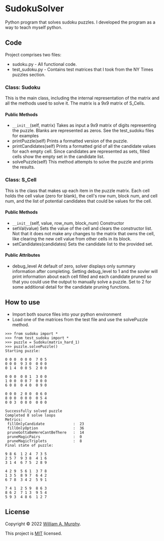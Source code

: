 # SudokuSolver
 Python program that solves sudoku puzzles.   I developed the program as a way to teach myself python.

## Code
 Project comprises two files:
 - sudoku.py - All functional code.
 - test_sudoku.py - Contains test matrices that I took from the NY Times puzzles section.

### Class: Sudoku
 This is the main class, including the internal representation of the matrix and all the methods used to solve it.  The matrix is a 9x9 matrix of S_Cells.

#### Public Methods

 - `__init__`(self, matrix)  Takes as input a 9x9 matrix of digits representing the puzzle.  Blanks are represented as zeros.  See the test_sudoku files for examples
 - printPuzzle(self)  Prints a formatted version of the puzzle.
 - printCandidates(self) Prints a formatted grid of all the candidate values for each empty cell.  Since candidates are represented as sets, filled cells show the empty set in the candidate list.
 - solvePuzzle(self)  This method attempts to solve the puzzle and prints the results.

 ### Class: S_Cell
  This is the class that makes up each item in the puzzle matrix.  Each cell holds the cell value (zero for blank), the cell's row num, block num, and cell num, and the list of potential candidates that could be values for the cell.

 #### Public Methods

  - `__init__`(self, value, row_num, block_num)  Constructor
  - setVal(value) Sets the value of the cell and clears the constructor list.  Not that it does not make any changes to the matrix that owns the cell, like clearing the new cell value from other cells in its block.
  - setCandidates(candidates)  Sets the candidate list to the provided set.


#### Public Attributes
 - debug_level  At default of zero, solver displays only summary information after completing.  Setting debug_level to 1 and the sovler will print information about each cell filled and each candidate pruned so that you could use the output to manually solve a puzzle.  Set to 2 for some additional detail for the candidate pruning functions.

## How to use
- Import both source files into your python environment
- Load one of the matrices from the test file and use the solvePuzzle method.

```
>>> from sudoku import *
>>> from test_sudoku import *
>>> puzzle = Sudoku(matrix_hard_1)
>>> puzzle.solvePuzzle()
Starting puzzle:

0 0 0  0 0 0  7 0 5
0 0 0  9 3 0  0 0 0
0 1 4  0 0 5  2 0 0

0 0 0  0 0 1  3 0 0
1 0 0  0 0 7  0 0 0
6 0 8  0 4 0  0 9 0

0 0 0  2 0 0  0 6 0
8 0 0  0 0 0  0 5 4
0 0 3  0 0 0  0 0 0

Successfully solved puzzle
Completed 8 solve loops
Metrics:
 fillOnlyCandidate             :  23
 fillOnlyOption                :  36
 pruneGottaBeHereCantBeThere   :  14
 pruneMagicPairs               :  0
 pruneMagicTriplets            :  8
Final state of puzzle:

9 8 6  1 2 4  7 3 5
2 5 7  9 3 8  4 1 6
3 1 4  6 7 5  2 8 9

4 2 9  5 6 1  3 7 8
1 3 5  8 9 7  6 4 2
6 7 8  3 4 2  5 9 1

7 4 1  2 5 9  8 6 3
8 6 2  7 1 3  9 5 4
5 9 3  4 8 6  1 2 7

```

## License

Copyright © 2022 [William A. Murphy](https://github.com/wmurphy41).

This project is [MIT](https://spdx.org/licenses/MIT.html) licensed.
